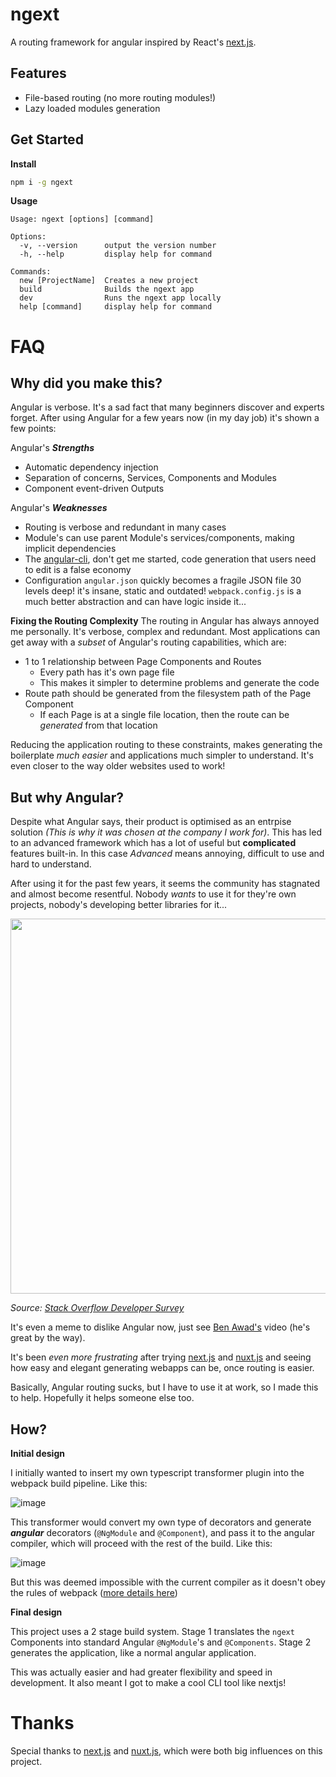 # ngext

A routing framework for angular inspired by React's [next.js](https://github.com/vercel/next.js).

## Features

- File-based routing (no more routing modules!)
- Lazy loaded modules generation

## Get Started

**Install**
``` sh
npm i -g ngext
```
**Usage**
```
Usage: ngext [options] [command]

Options:
  -v, --version      output the version number
  -h, --help         display help for command

Commands:
  new [ProjectName]  Creates a new project
  build              Builds the ngext app
  dev                Runs the ngext app locally
  help [command]     display help for command
```

# FAQ

## Why did you make this?

Angular is verbose. It's a sad fact that many beginners discover and experts forget. After using Angular for a few years now (in my day job) it's shown a few points:

Angular's ***Strengths***
- Automatic dependency injection
- Separation of concerns, Services, Components and Modules
- Component event-driven Outputs

Angular's ***Weaknesses***
- Routing is verbose and redundant in many cases
- Module's can use parent Module's services/components, making implicit dependencies 
- The [angular-cli](https://github.com/angular/angular-cli), don't get me started, code generation that users need to edit is a false economy
- Configuration `angular.json` quickly becomes a fragile JSON file 30 levels deep! it's insane, static and outdated! `webpack.config.js` is a much better abstraction and can have logic inside it...

**Fixing the Routing Complexity**
The routing in Angular has always annoyed me personally. It's verbose, complex and redundant. Most applications can get away with a *subset* of Angular's routing capabilities, which are:

- 1 to 1 relationship between Page Components and Routes
  - Every path has it's own page file
  - This makes it simpler to determine problems and generate the code
- Route path should be generated from the filesystem path of the Page Component
  - If each Page is at a single file location, then the route can be *generated* from that location

Reducing the application routing to these constraints, makes generating the boilerplate *much easier* and applications much simpler to understand. It's even closer to the way older websites used to work!

## But why Angular?

Despite what Angular says, their product is optimised as an entrpise solution *(This is why it was chosen at the company I work for)*. This has led to an advanced framework which has a lot of useful but **complicated** features built-in. In this case *Advanced* means annoying, difficult to use and hard to understand.

After using it for the past few years, it seems the community has stagnated and almost become resentful. Nobody *wants* to use it for they're own projects, nobody's developing better libraries for it...  

<img width="600" src="https://i.imgur.com/8RmBr4A.png" />

*Source: [Stack Overflow Developer Survey](https://insights.stackoverflow.com/survey/2020#technology-most-loved-dreaded-and-wanted-platforms-loved5)*

It's even a meme to dislike Angular now, just see [Ben Awad's](https://www.youtube.com/watch?v=Hfr-e13av5I) video (he's great by the way).

It's been *even more frustrating* after trying [next.js](https://nextjs.org/) and [nuxt.js](https://nuxtjs.org/) and seeing how easy and elegant generating webapps can be, once routing is easier.

Basically, Angular routing sucks, but I have to use it at work, so I made this to help. Hopefully it helps someone else too.

## How?

**Initial design**

I initially wanted to insert my own typescript transformer plugin into the webpack build pipeline. Like this: 

![image](https://user-images.githubusercontent.com/11782590/98644457-6576c280-2380-11eb-9965-d3cbd8e3db09.png)

This transformer would convert my own type of decorators and generate **_angular_** decorators (`@NgModule` and `@Component`), and pass it to the angular compiler, which will proceed with the rest of the build. Like this:

![image](https://user-images.githubusercontent.com/11782590/98645351-bcc96280-2381-11eb-8966-cb249249f1ea.png)

But this was deemed impossible with the current compiler as it doesn't obey the rules of webpack ([more details here](https://github.com/angular/angular-cli/issues/19328)) 

**Final design**

This project uses a 2 stage build system. Stage 1 translates the `ngext` Components into standard Angular `@NgModule`'s and `@Components`. Stage 2 generates the application, like a normal angular application.

This was actually easier and had greater flexibility and speed in development. It also meant I got to make a cool CLI tool like nextjs!

# Thanks

Special thanks to [next.js](https://nextjs.org/) and [nuxt.js](https://nuxtjs.org/), which were both big influences on this project.
